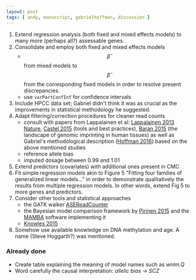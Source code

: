 ```yaml
---
layout: post
tags: [ andy, manuscript, gabrielhoffman, discussion ]
---
```


1. Extend regression analysis (both fixed and mixed effects models) to many more (perhaps all?) assessable genes.
1. Consolidate and employ both fixed and mixed effects models
    * $$\hat{\beta}$$ from mixed models to $$\hat{\beta}$$ from the corresponding fixed models in order to resolve present discrepancies.
    * use `varPartConfInf` for confidence intervals
1. Include HPCC data set; Gabriel didn't think it was as crucial as the improvements in statistical methodology he suggested.
1. Adapt filtering/correction procedures for cleaner read counts
    * consult with papers from Lappalainen et al: [Lappalainen 2013 Nature][Lappalainen 2013], [Castel 2015][Castel 2015] (tools and best practices), [Baran 2015][Baran 2015] (the landscape of genomic imprinting in human tissues) as well as Gabriel's methodological description ([Hoffman 2016][Hoffman 2016]) based on the above mentioned studies
    * reference allele bias
    * imputed dosage between 0.99 and 1.01
1. Extend predictors (covariates) with additional ones present in CMC
1. Fit simple regression models akin to Figure 5 "Fitting four families of generalized linear models..." in order to demonstrate qualitatively the results from multiple regression models.  In other words, extend Fig 5 to more genes and predictors.
1. Consider other tools and statistical approaches
    * the GATK walker [ASEReadCounter][ASEReadCounter]
    * the Bayesian model comparison framework by [Pirinen 2015] and the [MAMBA] software implementing it
    * [Knowles 2015][Knowles 2015]
1. Somehow use available knowledge on DNA methylation and age.  A name (Steve Hoggarth?) was mentioned.

### Already done

* Create table explaining the meaning of model names such as *wnlm.Q*
* Word carefully the causal interpretation: *allelic bias -> SCZ*

[ASEReadCounter]: https://software.broadinstitute.org/gatk/documentation/tooldocs/current/org_broadinstitute_gatk_tools_walkers_rnaseq_ASEReadCounter.php
[Lappalainen 2013]: https://www.ncbi.nlm.nih.gov/pmc/articles/PMC3918453/
[Hoffman 2016]: http://www.cell.com/cell-stem-cell/pdfExtended/S1934-5909(16)30401-5
[Castel 2015]: https://www.ncbi.nlm.nih.gov/pmc/articles/PMC4574606/
[Baran 2015]: https://www.ncbi.nlm.nih.gov/pmc/articles/PMC4484390/
[Pirinen 2015]: https://www.ncbi.nlm.nih.gov/pmc/articles/PMC4514921/
[MAMBA]: http://www.well.ox.ac.uk/~rivas/mamba/
[Knowles 2015]: http://biorxiv.org/content/early/2015/09/13/025874
